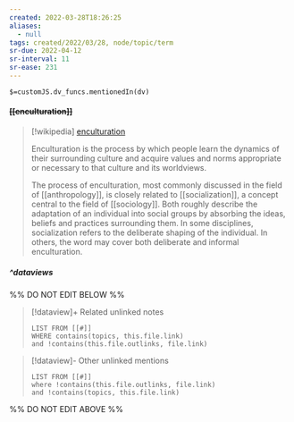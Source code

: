 ```yaml
---
created: 2022-03-28T18:26:25 
aliases:
  - null
tags: created/2022/03/28, node/topic/term
sr-due: 2022-04-12
sr-interval: 11
sr-ease: 231
---
```

`$=customJS.dv_funcs.mentionedIn(dv)`

#### <s class="topic-title">[[enculturation]]</s>

> [!wikipedia] [enculturation](https://en.wikipedia.org/wiki/Enculturation)
> 
> Enculturation is the process by which people learn the dynamics of their surrounding culture and acquire values and norms appropriate or necessary to that culture and its worldviews. 
> 
> The process of enculturation, most commonly discussed in the field of [[anthropology]], is closely related to [[socialization]], a concept central to the field of [[sociology]]. Both roughly describe the adaptation of an individual into social groups by absorbing the ideas, beliefs and practices surrounding them. 
> In some disciplines, socialization refers to the deliberate shaping of the individual. In others, the word may cover both deliberate and informal enculturation.
> 


##### ^dataviews

%% DO NOT EDIT BELOW %%
> [!dataview]+ Related unlinked notes
> ```dataview
> LIST FROM [[#]]
> WHERE contains(topics, this.file.link)
> and !contains(this.file.outlinks, file.link)
> ```
 
> [!dataview]- Other unlinked mentions
> ```dataview
> LIST FROM [[#]]
> where !contains(this.file.outlinks, file.link)
> and !contains(topics, this.file.link)
> ```

%% DO NOT EDIT ABOVE %%
